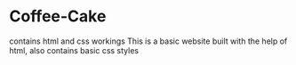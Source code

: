 # Coffee-Cake
contains html and css workings
This is a basic website built with the help of html, also contains basic css styles